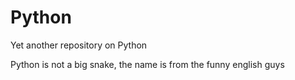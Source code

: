 # Python
Yet another repository on Python

Python is not a big snake, the name is from the funny english guys